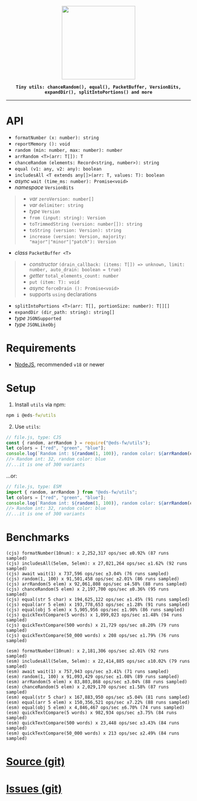 <p align="center">
    <img src="https://avatars.githubusercontent.com/u/142582396?s=400&u=efba7a6a242149915b23e51923a6c3afb7fa8fcb&v=4" width="200"/>
</p>

<b align="center">
    
    Tiny utils: chanceRandom(), equal(), PacketBuffer, VersionBits, expandDir(), splitIntoPortions() and more
    
</b>
<hr>

# API
- `formatNumber (x: number): string`
- `reportMemory (): void`
- `random (min: number, max: number): number`
- `arrRandom <T>(arr: T[]): T`
- `chanceRandom (elements: Record<string, number>): string`
- `equal (v1: any, v2: any): boolean`
- `includesAll <T extends any[]>(arr: T, values: T): boolean`
- *async* `wait (time_ms: number): Promise<void>`
- *namespace* `VersionBits`
>- *var* `zeroVersion: number[]`
>- *var* `delimiter: string`
>- *type* `Version`
>- `from (input: string): Version`
>- `toTrimmedString (version: number[]): string`
>- `toString (version: Version): string`
>- `increase (version: Version, majority: "major"|"minor"|"patch"): Version`
- *class* `PacketBuffer <T>`
>- *constructor* `(drain_callback: (items: T[]) => unknown, limit: number, auto_drain: boolean = true)`
>- *getter* `total_elements_count: number`
>- `put (item: T): void`
>- *async* `forceDrain (): Promise<void>`
>- supports `using` declarations
- `splitIntoPortions <T>(arr: T[], portionSize: number): T[][]`
- `expandDir (dir_path: string): string[]`
- *type* `JSONSupported`
- *type* `JSONLikeObj`

# Requirements
- [NodeJS](https://nodejs.org/en), recommended `v18` or newer

# Setup
1. Install `utils` via npm:
```bat
npm i @eds-fw/utils
```

2. Use `utils`:
```js
// file.js, type: CJS
const { random, arrRandom } = require("@eds-fw/utils");
let colors = ["red", "green", "blue"];
console.log(`Random int: ${random(1, 100)}, random color: ${arrRandom(colors)}`);
//> Random int: 32, random color: blue
//...it is one of 300 variants
```
...or:
```js
// file.js, type: ESM
import { random, arrRandom } from "@eds-fw/utils";
let colors = ["red", "green", "blue"];
console.log(`Random int: ${random(1, 100)}, random color: ${arrRandom(colors)}`);
//> Random int: 32, random color: blue
//...it is one of 300 variants
```

# Benchmarks
```
(cjs) formatNumber(10num): x 2,252,317 ops/sec ±0.92% (87 runs sampled)
(cjs) includesAll(5elem, 5elem): x 27,021,264 ops/sec ±1.62% (92 runs sampled)
(cjs) await wait(1) x 737,596 ops/sec ±3.04% (76 runs sampled)
(cjs) random(1, 100) x 91,501,458 ops/sec ±2.01% (86 runs sampled)
(cjs) arrRandom(5 elem) x 92,061,808 ops/sec ±4.58% (88 runs sampled)
(cjs) chanceRandom(5 elem) x 2,197,700 ops/sec ±0.36% (95 runs sampled)
(cjs) equal(str 5 char) x 194,625,122 ops/sec ±1.45% (91 runs sampled)
(cjs) equal(arr 5 elem) x 193,778,653 ops/sec ±1.28% (91 runs sampled)
(cjs) equal(obj 5 elem) x 5,905,956 ops/sec ±1.90% (86 runs sampled)
(cjs) quickTextCompare(5 words) x 1,099,023 ops/sec ±1.48% (94 runs sampled)
(cjs) quickTextCompare(500 words) x 21,729 ops/sec ±8.20% (79 runs sampled)
(cjs) quickTextCompare(50_000 words) x 208 ops/sec ±1.79% (76 runs sampled)

(esm) formatNumber(10num): x 2,181,306 ops/sec ±2.01% (92 runs sampled)
(esm) includesAll(5elem, 5elem): x 22,414,885 ops/sec ±10.02% (79 runs sampled)
(esm) await wait(1) x 757,943 ops/sec ±3.41% (71 runs sampled)
(esm) random(1, 100) x 91,093,429 ops/sec ±1.08% (89 runs sampled)
(esm) arrRandom(5 elem) x 83,803,868 ops/sec ±3.04% (88 runs sampled)
(esm) chanceRandom(5 elem) x 2,029,170 ops/sec ±1.58% (87 runs sampled)
(esm) equal(str 5 char) x 167,883,950 ops/sec ±5.04% (81 runs sampled)
(esm) equal(arr 5 elem) x 150,356,521 ops/sec ±7.22% (88 runs sampled)
(esm) equal(obj 5 elem) x 4,846,467 ops/sec ±6.70% (74 runs sampled)
(esm) quickTextCompare(5 words) x 982,934 ops/sec ±3.75% (84 runs sampled)
(esm) quickTextCompare(500 words) x 23,448 ops/sec ±3.43% (84 runs sampled)
(esm) quickTextCompare(50_000 words) x 213 ops/sec ±2.49% (84 runs sampled)
```

# [Source (git)](https://github.com/eds-fw/utils)
# [Issues (git)](https://github.com/eds-fw/utils/issues)
